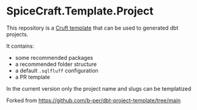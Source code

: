 # SpiceCraft.Template.Project

This repository is a [Cruft template](https://cruft.github.io/cruft/) that can be used to generated dbt projects.

It contains:

- some recommended packages
- a recommended folder structure
- a default `.sqlfluff` configuration
- a PR template

In the current version only the project name and slugs can be templatized

Forked from https://github.com/b-per/dbt-project-template/tree/main